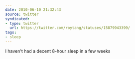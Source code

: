 ```yaml
---
date: 2010-06-10 21:32:43
source: twitter
syndicated:
- type: twitter
  url: https://twitter.com/roytang/statuses/15879943399/
tags:
- sleep
---
```


I haven't had a decent 8-hour sleep in a few weeks